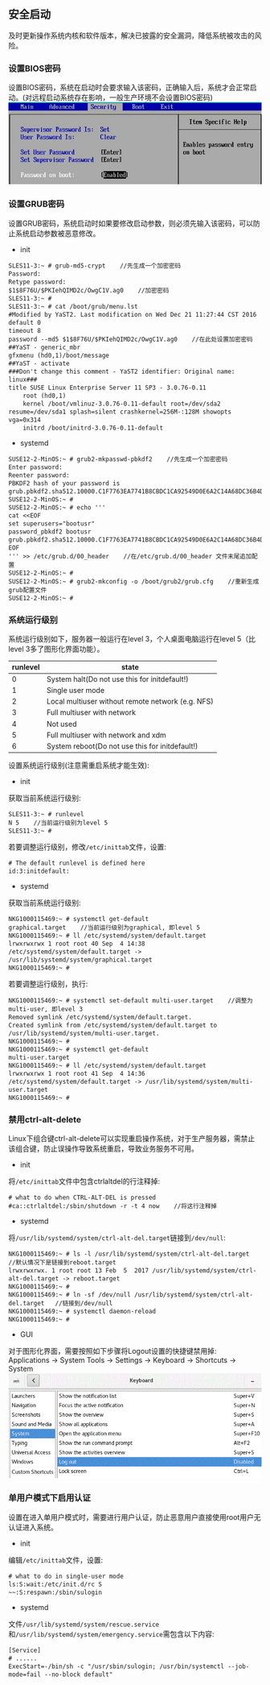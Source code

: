 ## 安全启动
及时更新操作系统内核和软件版本，解决已披露的安全漏洞，降低系统被攻击的风险。
### 设置BIOS密码
设置BIOS密码，系统在启动时会要求输入该密码，正确输入后，系统才会正常启动。(对远程启动系统存在影响，一般生产环境不会设置BIOS密码)
<br>
![BIOS Password](images/bios-password.jpg)
### 设置GRUB密码
设置GRUB密码，系统启动时如果要修改启动参数，则必须先输入该密码，可以防止系统启动参数被恶意修改。
* init

```
SLES11-3:~ # grub-md5-crypt    //先生成一个加密密码
Password: 
Retype password: 
$1$8F76U/$PKIehQIMD2c/OwgC1V.ag0    //加密密码
SLES11-3:~ # 
SLES11-3:~ # cat /boot/grub/menu.lst
#Modified by YaST2. Last modification on Wed Dec 21 11:27:44 CST 2016
default 0
timeout 8
password --md5 $1$8F76U/$PKIehQIMD2c/OwgC1V.ag0    //在此处设置加密密码
##YaST - generic_mbr
gfxmenu (hd0,1)/boot/message
##YaST - activate
###Don't change this comment - YaST2 identifier: Original name: linux###
title SUSE Linux Enterprise Server 11 SP3 - 3.0.76-0.11
    root (hd0,1)
    kernel /boot/vmlinuz-3.0.76-0.11-default root=/dev/sda2 resume=/dev/sda1 splash=silent crashkernel=256M-:128M showopts vga=0x314
    initrd /boot/initrd-3.0.76-0.11-default
```

* systemd

```
SUSE12-2-MinOS:~ # grub2-mkpasswd-pbkdf2    //先生成一个加密密码
Enter password: 
Reenter password: 
PBKDF2 hash of your password is grub.pbkdf2.sha512.10000.C1F7763EA7741B8CBDC1CA92549D0E6A2C14A68DC36B4D3AA2C0BDD9D0D665391972F35213727DCD66722BC2E249994D4BE7C9219DAFEF28A7A4428B3C344036.7736E6A24AC0A80D4EC8B9542513B8F3E63F1DE01FF11099F668AB8E837D11ABA4847AE12F2D9D4088CFEDE9382AB31298CFEF0DB55A3FDF984F36B538D6D931
SUSE12-2-MinOS:~ #
SUSE12-2-MinOS:~ # echo '''
cat <<EOF 
set superusers="bootusr" 
password_pbkdf2 bootusr grub.pbkdf2.sha512.10000.C1F7763EA7741B8CBDC1CA92549D0E6A2C14A68DC36B4D3AA2C0BDD9D0D665391972F35213727DCD66722BC2E249994D4BE7C9219DAFEF28A7A4428B3C344036.7736E6A24AC0A80D4EC8B9542513B8F3E63F1DE01FF11099F668AB8E837D11ABA4847AE12F2D9D4088CFEDE9382AB31298CFEF0DB55A3FDF984F36B538D6D931
EOF
''' >> /etc/grub.d/00_header    //在/etc/grub.d/00_header 文件末尾追加配置
SUSE12-2-MinOS:~ #
SUSE12-2-MinOS:~ # grub2-mkconfig -o /boot/grub2/grub.cfg    //重新生成grub配置文件
SUSE12-2-MinOS:~ #
```

### 系统运行级别
系统运行级别如下，服务器一般运行在level 3，个人桌面电脑运行在level 5（比level 3多了图形化界面功能）。

| runlevel | state | 
|------|------|
| 0 | System halt(Do not use this for initdefault!) |
| 1 | Single user mode |
| 2 | Local multiuser without remote network (e.g. NFS) |
| 3 | Full multiuser with network |
| 4 | Not used |
| 5 | Full multiuser with network and xdm |
| 6 | System reboot(Do not use this for initdefault!) |

设置系统运行级别(注意需重启系统才能生效):
* init

获取当前系统运行级别:
```
SLES11-3:~ # runlevel
N 5    //当前运行级别为level 5
SLES11-3:~ #
```
若要调整运行级别，修改`/etc/inittab`文件，设置:
```
# The default runlevel is defined here
id:3:initdefault:
```

* systemd

获取当前系统运行级别:
```
NKG1000115469:~ # systemctl get-default
graphical.target    //当前运行级别为graphical, 即level 5
NKG1000115469:~ # ll /etc/systemd/system/default.target
lrwxrwxrwx 1 root root 40 Sep  4 14:38 /etc/systemd/system/default.target -> /usr/lib/systemd/system/graphical.target
NKG1000115469:~ #
```
若要调整运行级别，执行:
```
NKG1000115469:~ # systemctl set-default multi-user.target    //调整为multi-user, 即level 3
Removed symlink /etc/systemd/system/default.target.
Created symlink from /etc/systemd/system/default.target to /usr/lib/systemd/system/multi-user.target.
NKG1000115469:~ # 
NKG1000115469:~ # systemctl get-default
multi-user.target
NKG1000115469:~ # ll /etc/systemd/system/default.target
lrwxrwxrwx 1 root root 41 Sep  4 14:36 /etc/systemd/system/default.target -> /usr/lib/systemd/system/multi-user.target
NKG1000115469:~ #
```

### 禁用ctrl-alt-delete
Linux下组合键ctrl-alt-delete可以实现重启操作系统，对于生产服务器，需禁止该组合键，防止误操作导致系统重启，导致业务服务不可用。
* init

将`/etc/inittab`文件中包含ctrlaltdel的行注释掉:
```
# what to do when CTRL-ALT-DEL is pressed
#ca::ctrlaltdel:/sbin/shutdown -r -t 4 now    //将这行注释掉
```

* systemd

将`/usr/lib/systemd/system/ctrl-alt-del.target`链接到`/dev/null`:
```
NKG1000115469:~ # ls -l /usr/lib/systemd/system/ctrl-alt-del.target    //默认情况下是链接到reboot.target
lrwxrwxrwx. 1 root root 13 Feb  5  2017 /usr/lib/systemd/system/ctrl-alt-del.target -> reboot.target
NKG1000115469:~ # 
NKG1000115469:~ # ln -sf /dev/null /usr/lib/systemd/system/ctrl-alt-del.target   //链接到/dev/null
NKG1000115469:~ # systemctl daemon-reload
NKG1000115469:~ # 
```
* GUI

对于图形化界面，需要按照如下步骤将Logout设置的快捷键禁用掉:
<br>
Applications -> System Tools -> Settings -> Keyboard -> Shortcuts -> System
<br>
![gui-disable-ctrl-alt-delete](images/gui-disable-ctrl-alt-delete.gif)

### 单用户模式下启用认证
设置在进入单用户模式时，需要进行用户认证，防止恶意用户直接使用root用户无认证进入系统。
* init

编辑`/etc/inittab`文件，设置:
```
# what to do in single-user mode
ls:S:wait:/etc/init.d/rc S
~~:S:respawn:/sbin/sulogin
```

* systemd

文件`/usr/lib/systemd/system/rescue.service`和`/usr/lib/systemd/system/emergency.service`需包含以下内容:
```
[Service]
# ......
ExecStart=-/bin/sh -c "/usr/sbin/sulogin; /usr/bin/systemctl --job-mode=fail --no-block default"
```
